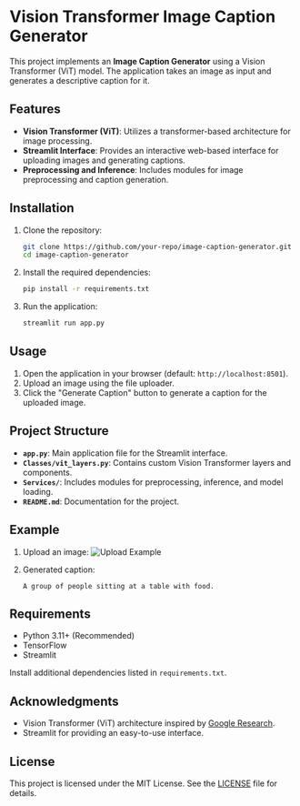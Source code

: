 # Vision Transformer Image Caption Generator

This project implements an **Image Caption Generator** using a Vision Transformer (ViT) model. The application takes an image as input and generates a descriptive caption for it.

## Features

- **Vision Transformer (ViT)**: Utilizes a transformer-based architecture for image processing.
- **Streamlit Interface**: Provides an interactive web-based interface for uploading images and generating captions.
- **Preprocessing and Inference**: Includes modules for image preprocessing and caption generation.

## Installation

1. Clone the repository:
   ```bash
   git clone https://github.com/your-repo/image-caption-generator.git
   cd image-caption-generator
   ```

2. Install the required dependencies:
   ```bash
   pip install -r requirements.txt
   ```

3. Run the application:
   ```bash
   streamlit run app.py
   ```

## Usage

1. Open the application in your browser (default: `http://localhost:8501`).
2. Upload an image using the file uploader.
3. Click the "Generate Caption" button to generate a caption for the uploaded image.

## Project Structure

- **`app.py`**: Main application file for the Streamlit interface.
- **`Classes/vit_layers.py`**: Contains custom Vision Transformer layers and components.
- **`Services/`**: Includes modules for preprocessing, inference, and model loading.
- **`README.md`**: Documentation for the project.

## Example

1. Upload an image:
   ![Upload Example](https://via.placeholder.com/400x200?text=Upload+Image)

2. Generated caption:
   ```
   A group of people sitting at a table with food.
   ```

## Requirements

- Python 3.11+ (Recommended)
- TensorFlow
- Streamlit

Install additional dependencies listed in `requirements.txt`.

## Acknowledgments

- Vision Transformer (ViT) architecture inspired by [Google Research](https://github.com/google-research/vision_transformer).
- Streamlit for providing an easy-to-use interface.

## License

This project is licensed under the MIT License. See the [LICENSE](LICENSE) file for details.
